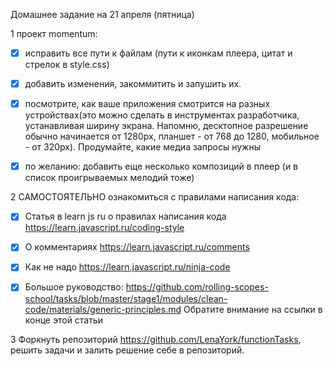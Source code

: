 Домашнее задание на 21 апреля (пятница)

1 проект momentum:

- [x] исправить все пути к файлам (пути к иконкам плеера, цитат и стрелок в style.css)

- [x] добавить изменения, закоммитить и запушить их.

- [x] посмотрите, как ваше приложения смотрится на разных устройствах(это можно сделать в инструментах разработчика, устанавливая ширину экрана. Напомню, десктопное разрешение обычно начинается от 1280px, планшет - от 768 до 1280, мобильное - от 320px). Продумайте, какие медиа запросы нужны

- [x] по желанию: добавить еще несколько композиций в плеер (и в список проигрываемых мелодий тоже)

2 САМОСТОЯТЕЛЬНО ознакомиться с правилами написания кода:

- [x] Статья в learn js ru о правилах написания кода https://learn.javascript.ru/coding-style
- [x] О комментариях https://learn.javascript.ru/comments
- [x] Как не надо https://learn.javascript.ru/ninja-code

- [x] Большое руководство:
https://github.com/rolling-scopes-school/tasks/blob/master/stage1/modules/clean-code/materials/generic-principles.md 
Обратите внимание на ссылки в конце этой статьи

3 Форкнуть репозиторий https://github.com/LenaYork/functionTasks, решить задачи и залить решение себе в репозиторий. 
